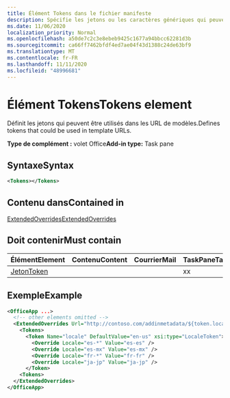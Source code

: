 ```yaml
---
title: Élément Tokens dans le fichier manifeste
description: Spécifie les jetons ou les caractères génériques qui peuvent être utilisés avec les modèles d’URL dans le manifeste.
ms.date: 11/06/2020
localization_priority: Normal
ms.openlocfilehash: a50de7c2c3e8ebeb9425c1677a94bbcc62281d3b
ms.sourcegitcommit: ca66ff7462bfdf4ed7ae04f43d1388c24de63bf9
ms.translationtype: MT
ms.contentlocale: fr-FR
ms.lasthandoff: 11/11/2020
ms.locfileid: "48996681"
---
```

# <a name="tokens-element"></a><span data-ttu-id="00de0-103">Élément Tokens</span><span class="sxs-lookup"><span data-stu-id="00de0-103">Tokens element</span></span>

<span data-ttu-id="00de0-104">Définit les jetons qui peuvent être utilisés dans les URL de modèles.</span><span class="sxs-lookup"><span data-stu-id="00de0-104">Defines tokens that could be used in template URLs.</span></span>

<span data-ttu-id="00de0-105">**Type de complément :** volet Office</span><span class="sxs-lookup"><span data-stu-id="00de0-105">**Add-in type:** Task pane</span></span>

## <a name="syntax"></a><span data-ttu-id="00de0-106">Syntaxe</span><span class="sxs-lookup"><span data-stu-id="00de0-106">Syntax</span></span>

```XML
<Tokens></Tokens>
```

## <a name="contained-in"></a><span data-ttu-id="00de0-107">Contenu dans</span><span class="sxs-lookup"><span data-stu-id="00de0-107">Contained in</span></span>

[<span data-ttu-id="00de0-108">ExtendedOverrides</span><span class="sxs-lookup"><span data-stu-id="00de0-108">ExtendedOverrides</span></span>](extendedoverrides.md)

## <a name="must-contain"></a><span data-ttu-id="00de0-109">Doit contenir</span><span class="sxs-lookup"><span data-stu-id="00de0-109">Must contain</span></span>

|<span data-ttu-id="00de0-110">Élément</span><span class="sxs-lookup"><span data-stu-id="00de0-110">Element</span></span>|<span data-ttu-id="00de0-111">Contenu</span><span class="sxs-lookup"><span data-stu-id="00de0-111">Content</span></span>|<span data-ttu-id="00de0-112">Courrier</span><span class="sxs-lookup"><span data-stu-id="00de0-112">Mail</span></span>|<span data-ttu-id="00de0-113">TaskPane</span><span class="sxs-lookup"><span data-stu-id="00de0-113">TaskPane</span></span>|
|:-----|:-----|:-----|:-----|
|[<span data-ttu-id="00de0-114">Jeton</span><span class="sxs-lookup"><span data-stu-id="00de0-114">Token</span></span>](token.md)|||<span data-ttu-id="00de0-115">x</span><span class="sxs-lookup"><span data-stu-id="00de0-115">x</span></span>|

## <a name="example"></a><span data-ttu-id="00de0-116">Exemple</span><span class="sxs-lookup"><span data-stu-id="00de0-116">Example</span></span>

```XML
<OfficeApp ...>
  <!-- other elements omitted -->
  <ExtendedOverrides Url="http://contoso.com/addinmetadata/${token.locale}/extended-manifest-overrides.json">
    <Tokens>
      <Token Name="locale" DefaultValue="en-us" xsi:type="LocaleToken">
        <Override Locale="es-*" Value="es-es" />
        <Override Locale="es-mx" Value="es-mx" />
        <Override Locale="fr-*" Value="fr-fr" />
        <Override Locale="ja-jp" Value="ja-jp" />
      </Token>
    <Tokens>
  </ExtendedOverrides>
</OfficeApp>
```